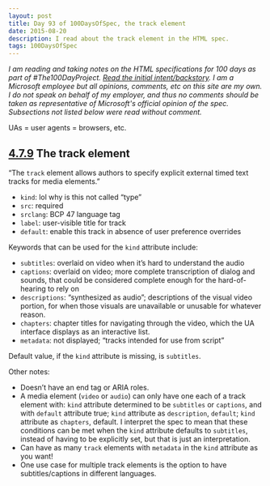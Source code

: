 ```yaml
---
layout: post
title: Day 93 of 100DaysOfSpec, the track element
date: 2015-08-20
description: I read about the track element in the HTML spec.
tags: 100DaysOfSpec
---
```


*I am reading and taking notes on the HTML specifications for 100 days as part of #The100DayProject. [Read the initial intent/backstory](http://melanie-richards.com/blog/100-day-project). I am a Microsoft employee but all opinions, comments, etc on this site are my own. I do not speak on behalf of my employer, and thus no comments should be taken as representative of Microsoft's official opinion of the spec. Subsections not listed below were read without comment.*

UAs = user agents = browsers, etc.

## [4.7.9](http://www.w3.org/TR/html5/embedded-content-0.html#the-track-element) The track element

“The `track` element allows authors to specify explicit external timed text tracks for media elements.”

* `kind`: lol why is this not called “type”
* `src`: required
* `srclang`: BCP 47 language tag
* `label`: user-visible title for track
* `default`: enable this track in absence of user preference overrides

Keywords that can be used for the `kind` attribute include:

* `subtitles`: overlaid on video when it’s hard to understand the audio
* `captions`: overlaid on video; more complete transcription of dialog and sounds, that could be considered complete enough for the hard-of-hearing to rely on
* `descriptions`: “synthesized as audio”; descriptions of the visual video portion, for when those visuals are unavailable or unusable for whatever reason.
* `chapters`: chapter titles for navigating through the video, which the UA interface displays as an interactive list.
* `metadata`: not displayed; “tracks intended for use from script”

Default value, if the `kind` attribute is missing, is `subtitles`.

Other notes:

* Doesn’t have an end tag or ARIA roles.
* A media element (`video` or `audio`) can only have one each of a track element with: `kind` attribute determined to be `subtitles` or `captions`, and with `default` attribute true; `kind` attribute as `description`, `default`; `kind` attribute as `chapters`, default. I interpret the spec to mean that these conditions can be met when the `kind` attribute defaults to `subtitles`, instead of having to be explicitly set, but that is just an interpretation.
* Can have as many `track` elements with `metadata` in the `kind` attribute as you want!
* One use case for multiple track elements is the option to have subtitles/captions in different languages.